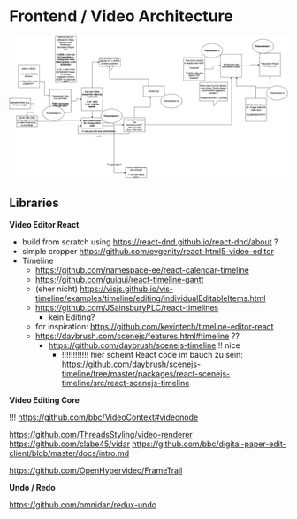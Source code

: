 # Frontend / Video Architecture

![Frontend / Video Architecture](./03_frontend_video_architecture.png)


## Libraries

**Video Editor React**

- build from scratch using https://react-dnd.github.io/react-dnd/about ?
- simple cropper https://github.com/evgenity/react-html5-video-editor
- Timeline
    - https://github.com/namespace-ee/react-calendar-timeline
    - https://github.com/guiqui/react-timeline-gantt
    - (eher nicht) https://visjs.github.io/vis-timeline/examples/timeline/editing/individualEditableItems.html
    - https://github.com/JSainsburyPLC/react-timelines
        - kein Editing?
    - for inspiration: https://github.com/kevintech/timeline-editor-react
    - https://daybrush.com/scenejs/features.html#timeline ??
        - https://github.com/daybrush/scenejs-timeline !! nice
            - !!!!!!!!!!!! hier scheint React code im bauch zu sein: https://github.com/daybrush/scenejs-timeline/tree/master/packages/react-scenejs-timeline/src/react-scenejs-timeline
    


**Video Editing Core**

!!! https://github.com/bbc/VideoContext#videonode

https://github.com/ThreadsStyling/video-renderer
https://github.com/clabe45/vidar
https://github.com/bbc/digital-paper-edit-client/blob/master/docs/intro.md

https://github.com/OpenHypervideo/FrameTrail


**Undo / Redo**

https://github.com/omnidan/redux-undo
